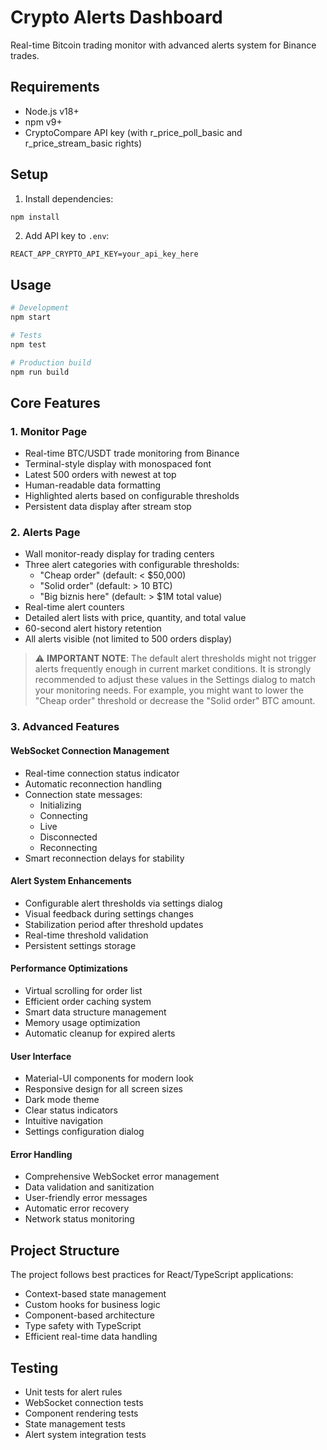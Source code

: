 # Crypto Alerts Dashboard

Real-time Bitcoin trading monitor with advanced alerts system for Binance trades.

## Requirements

- Node.js v18+
- npm v9+
- CryptoCompare API key (with r_price_poll_basic and r_price_stream_basic rights)

## Setup

1. Install dependencies:
```bash
npm install
```

2. Add API key to `.env`:
```
REACT_APP_CRYPTO_API_KEY=your_api_key_here
```

## Usage

```bash
# Development
npm start

# Tests
npm test

# Production build
npm run build
```

## Core Features

### 1. Monitor Page
- Real-time BTC/USDT trade monitoring from Binance
- Terminal-style display with monospaced font
- Latest 500 orders with newest at top
- Human-readable data formatting
- Highlighted alerts based on configurable thresholds
- Persistent data display after stream stop

### 2. Alerts Page
- Wall monitor-ready display for trading centers
- Three alert categories with configurable thresholds:
  - "Cheap order" (default: < $50,000)
  - "Solid order" (default: > 10 BTC)
  - "Big biznis here" (default: > $1M total value)
- Real-time alert counters
- Detailed alert lists with price, quantity, and total value
- 60-second alert history retention
- All alerts visible (not limited to 500 orders display)

> ⚠️ **IMPORTANT NOTE**: The default alert thresholds might not trigger alerts frequently enough in current market conditions. It is strongly recommended to adjust these values in the Settings dialog to match your monitoring needs. For example, you might want to lower the "Cheap order" threshold or decrease the "Solid order" BTC amount.

### 3. Advanced Features

#### WebSocket Connection Management
- Real-time connection status indicator
- Automatic reconnection handling
- Connection state messages:
  - Initializing
  - Connecting
  - Live
  - Disconnected
  - Reconnecting
- Smart reconnection delays for stability

#### Alert System Enhancements
- Configurable alert thresholds via settings dialog
- Visual feedback during settings changes
- Stabilization period after threshold updates
- Real-time threshold validation
- Persistent settings storage

#### Performance Optimizations
- Virtual scrolling for order list
- Efficient order caching system
- Smart data structure management
- Memory usage optimization
- Automatic cleanup for expired alerts

#### User Interface
- Material-UI components for modern look
- Responsive design for all screen sizes
- Dark mode theme
- Clear status indicators
- Intuitive navigation
- Settings configuration dialog

#### Error Handling
- Comprehensive WebSocket error management
- Data validation and sanitization
- User-friendly error messages
- Automatic error recovery
- Network status monitoring

## Project Structure

The project follows best practices for React/TypeScript applications:
- Context-based state management
- Custom hooks for business logic
- Component-based architecture
- Type safety with TypeScript
- Efficient real-time data handling

## Testing

- Unit tests for alert rules
- WebSocket connection tests
- Component rendering tests
- State management tests
- Alert system integration tests
